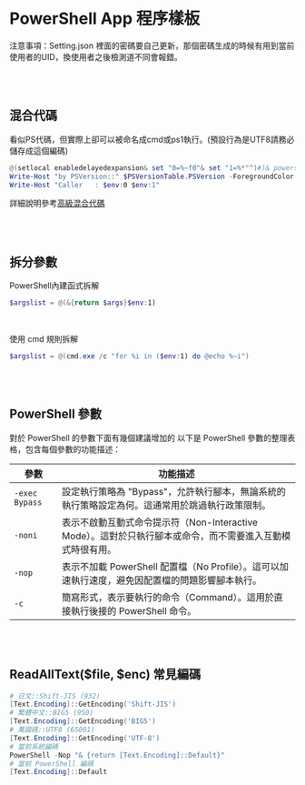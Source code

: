 PowerShell App 程序樣板
====

注意事項：Setting.json 裡面的密碼要自己更新，那個密碼生成的時候有用到當前使用者的UID，換使用者之後檢測道不同會報錯。


<br><br>

## 混合代碼

看似PS代碼，但實際上卻可以被命名成cmd或ps1執行。(預設行為是UTF8請務必儲存成這個編碼)

```ps1
@(setlocal enabledelayedexpansion& set "0=%~f0"& set "1=%*"^)#)& powershell -exec Bypass -nop -c "iex('&{#'+[io.file]::ReadAllText($env:0)+'}'+$env:1)-ea(1)"& exit /b !errorlevel!
Write-Host "by PSVersion::" $PSVersionTable.PSVersion -ForegroundColor DarkGray
Write-Host "Caller   : $env:0 $env:1"

```

詳細說明參考[高級混合代碼](https://github.com/hunandy14/PwshAppTemplate/blob/master/doc/3.%20高級混合代碼.md)



<br><br>

## 拆分參數

PowerShell內建函式拆解

```ps1
$argslist = @(&{return $args}$env:1)
```


<br>

使用 cmd 規則拆解

```ps1
$argslist = @(cmd.exe /c "for %i in ($env:1) do @echo %~i")
```


<br><br>

## PowerShell 參數
對於 PowerShell 的參數下面有幾個建議增加的
以下是 PowerShell 參數的整理表格，包含每個參數的功能描述：

| 參數           | 功能描述                                                                                                  |
|-------------   |-----------------------------------------------------------------------------------------------------------|
| `-exec Bypass` | 設定執行策略為 "Bypass"，允許執行腳本，無論系統的執行策略設定為何。這通常用於跳過執行政策限制。           |
| `-noni`        | 表示不啟動互動式命令提示符（Non-Interactive Mode）。這對於只執行腳本或命令，而不需要進入互動模式時很有用。 |
| `-nop`         | 表示不加載 PowerShell 配置檔（No Profile）。這可以加速執行速度，避免因配置檔的問題影響腳本執行。           |
| `-c`           | 簡寫形式，表示要執行的命令（Command）。這用於直接執行後接的 PowerShell 命令。                              |



<br><br>

## ReadAllText($file, $enc) 常見編碼
```ps1
# 日文::Shift-JIS (932)
[Text.Encoding]::GetEncoding('Shift-JIS')
# 繁體中文::BIG5 (950)
[Text.Encoding]::GetEncoding('BIG5')
# 萬國碼::UTF8 (65001)
[Text.Encoding]::GetEncoding('UTF-8')
# 當前系統編碼
PowerShell -Nop "& {return [Text.Encoding]::Default}"
# 當前 PowerShell 編碼
[Text.Encoding]::Default
```
